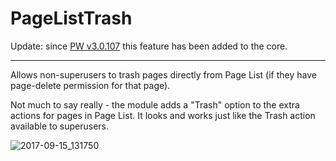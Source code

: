 # PageListTrash

Update: since [PW v3.0.107](https://processwire.com/blog/posts/processwire-3.0.107-core-updates/#trash-for-all) this feature has been added to the core.

---

Allows non-superusers to trash pages directly from Page List (if they have page-delete permission for that page).

Not much to say really - the module adds a "Trash" option to the extra actions for pages in Page List. It looks and works just like the Trash action available to superusers.

![2017-09-15_131750](https://user-images.githubusercontent.com/1538852/30462215-5f54a8d0-9a18-11e7-8032-62f5835984ba.png)
